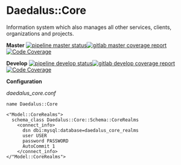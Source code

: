 # Daedalus::Core
Information system which also manages all other services, clients, organizations and projects.

**Master**
[![pipeline master status](https://git.daedalus-project.io/daedalusproject/Daedalus-Core/badges/master/pipeline.svg)](https://git.daedalus-project.io/daedalusproject/Daedalus-Core/commits/master)[![gitlab master coverage report](https://git.daedalus-project.io/daedalusproject/Daedalus-Core/badges/master/coverage.svg)](https://git.daedalus-project.io/daedalusproject/Daedalus-Core/commits/master)[![Code Coverage](https://codecov.io/gh/daedalusproject/Daedalus-Core/branch/master/graph/badge.svg)](https://codecov.io/gh/daedalusproject/Daedalus-Core)

**Develop**
[![pipeline develop status](https://git.daedalus-project.io/daedalusproject/Daedalus-Core/badges/develop/pipeline.svg)](https://git.daedalus-project.io/daedalusproject/Daedalus-Core/commits/develop)[![gitlab develop coverage report](https://git.daedalus-project.io/daedalusproject/Daedalus-Core/badges/develop/coverage.svg)](https://git.daedalus-project.io/daedalusproject/Daedalus-Core/commits/develop)[![Code Coverage](https://codecov.io/gh/daedalusproject/Daedalus-Core/branch/develop/graph/badge.svg)](https://codecov.io/gh/daedalusproject/Daedalus-Core)

**Configuration**

*daedalus_core.conf*
```
name Daedalus::Core

<"Model::CoreRealms">
  schema_class Daedalus::Core::Schema::CoreRealms
    <connect_info>
      dsn dbi:mysql:database=daedalus_core_realms
      user USER
      password PASSWORD
      AutoCommit 1
    </connect_info>
</"Model::CoreRealms">
```
